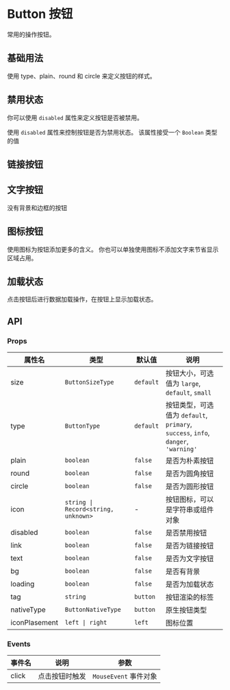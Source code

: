 # Button 按钮

常用的操作按钮。

## 基础用法

使用 type、plain、round 和 circle 来定义按钮的样式。

<demo vue="../example/button/Basic.vue" />

## 禁用状态

你可以使用 `disabled` 属性来定义按钮是否被禁用。

使用 `disabled` 属性来控制按钮是否为禁用状态。 该属性接受一个 `Boolean` 类型的值

<demo vue="../example/button/Disabled.vue" />

## 链接按钮

<demo vue="../example/button/Link.vue" />

## 文字按钮

没有背景和边框的按钮

<demo vue="../example/button/Text.vue" />

## 图标按钮

使用图标为按钮添加更多的含义。 你也可以单独使用图标不添加文字来节省显示区域占用。

<demo vue="../example/button/Icon.vue" />

## 加载状态

点击按钮后进行数据加载操作，在按钮上显示加载状态。

<demo vue="../example/button/Loading.vue" />

## API

### Props

| 属性名        | 类型                                | 默认值    | 说明                                                                              |
| ------------- | ----------------------------------- | --------- | --------------------------------------------------------------------------------- |
| size          | `ButtonSizeType`                    | `default` | 按钮大小，可选值为 `large`, `default`, `small`                                    |
| type          | `ButtonType`                        | `default` | 按钮类型，可选值为 `default`, `primary`, `success`, `info`, `danger`, `'warning'` |
| plain         | `boolean`                           | `false`   | 是否为朴素按钮                                                                    |
| round         | `boolean`                           | `false`   | 是否为圆角按钮                                                                    |
| circle        | `boolean`                           | `false`   | 是否为圆形按钮                                                                    |
| icon          | `string \| Record<string, unknown>` | -         | 按钮图标，可以是字符串或组件对象                                                  |
| disabled      | `boolean`                           | `false`   | 是否禁用按钮                                                                      |
| link          | `boolean`                           | `false`   | 是否为链接按钮                                                                    |
| text          | `boolean`                           | `false`   | 是否为文字按钮                                                                    |
| bg            | `boolean`                           | `false`   | 是否有背景                                                                        |
| loading       | `boolean`                           | `false`   | 是否为加载状态                                                                    |
| tag           | `string`                            | `button`  | 按钮渲染的标签                                                                    |
| nativeType    | `ButtonNativeType`                  | `button`  | 原生按钮类型                                                                      |
| iconPlasement | `left \| right`                     | `left`    | 图标位置                                                                          |

### Events

| 事件名 | 说明           | 参数                  |
| ------ | -------------- | --------------------- |
| click  | 点击按钮时触发 | `MouseEvent` 事件对象 |
